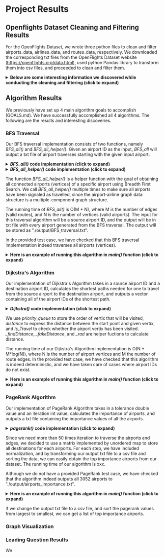 # Project Results
## Openflights Dataset Cleaning and Filtering Results   
For the OpenFlights Dataset, we wrote three python files to clean and filter airports_data, airlines_data, and routes_data, respectively. We downloaded the corresponding txt files from the OpenFlights Dataset website (https://openflights.org/data.html), used python Pandas library to transform them into csv files, and proceeded to clean and filter them.  
  
<details>
  <summary> <b> Below are some interesting information we discovered while conducting the cleaning and filtering (click to expand) </b> </summary>  

 - __airports_data__
    1. We obtain the subset of airports_data by keeping the columns "Airport ID, Name, City, Country, IATA, ICAO, Latitude, Longitude, Altitude".  
    2. The largest airport ID is 14110, but there are only 7698 rows/airports (original data).  
    3. The only column with NaN is City, and most of these data represent military bases. They are irrelevant with our project goals, and we have removed these data rows.  
    4. There is only one data row that has "ICAO" attribute as NULL, which is "Sun Island Resort and SPA". We have removed this data, as it does not have an airport in reality.  
    5. We have removed all airports data with "Name" not containing the word "Airport", as nearly all of these data are military bases, heliports, etc.  
    6. There were no duplicates in the original data.  
 - __airlines_data__
    1. We obtain a subset of airlines_data by only using the "Airline ID, Name, Country, Active" attributes.  
    2. We removed all data rows that contained "NaN".  
    3. There were no duplicates in the original data.  
 - __routes_data__
    1. For the "Stops" column in the *routes.csv*, we filtered all the rows whose stops are greater than 0. After this filtering, all remaining data have "0" as the "Stops" value, so we deleted the "Stops" column.  
    2. The subset attributes we decided to use are "Airline (IATA or ICAO),Airline ID,Source Airport,Source Airport ID,Destination Airport,Destination Airport ID".  
    3. We dropped the data rows whose airport id is \N since the null airport id would not help us find specific airport node.  
 - __Combination of the three filtered data__
    1. We discovered that there exists airports data in the *airports_data_final.csv* where they do not have any corresponding routes data in *routes_data_final.csv*. In other words, there were some airports that are neither source airports or destination ariports. Relating to our graph structure, these data would have no effect on any functions we were implementing, take up space, and even affect our PageRank Algorithm implementation. We therefore deleted these airports data from the *airports_data_final.csv*, creating a new file named *airports_data_final_new.csv*.  
    2. The new airports data file contains 3052 different airports, all which are either source ariports or destination airports.  

 </details>
 
## Algorithm Results  
We previously have set up 4 main algorithm goals to accomplish (GOALS.md). We have successfully accomplished all 4 algorithms. The following are the results and interesting discoveries.  
### BFS Traversal  

Our BFS traversal implementation consists of two functions, namely *BFS_all()* and *BFS_all_helper()*. Given an airport ID as the input, *BFS_all* will output a txt file of airport traverses starting with the given input airport.  

<details>
  <summary> <b> <i> BFS_all() </i> code implementation (click to expand) </b> </summary>
  
  ```
 vector<string> Graph::BFS_all(int source_airport) {
    vector<string> output;
    if (airports.find(source_airport) == airports.end()) {
        std::cout << "Nonexisting airport ID." << std::endl;
        output.push_back("Nonexisting airport ID");
        return output;
    }
    vector<string> temp;

    _setInitial();
    queue<int> queue;
    temp = BFS_all_helper(source_airport, queue);
    for (auto str : temp) {output.push_back(str);}

    for (auto it : airports) {
        if (it.second -> isTravel == false) {
            temp = BFS_all_helper(it.first, queue);
            for (auto str : temp) {output.push_back(str);}
        }
    }
    
    ofstream fts("./output/BFS_traversal.txt");
    for (auto str : output) {
        fts << str << endl;
    }
    return output;
 }
  ```
 
 </details>
 
<details>
  <summary> <b> <i> BFS_all_helper() </i> code implementation (click to expand) </b> </summary>
  
  ```
 vector<string> Graph::BFS_all_helper(int airport_id, queue<int> queue) {
    vector<string> output;

    queue.push(airport_id);
    int current_airport = airport_id;
    if(airports.find(airport_id) != airports.end()){
        airports[airport_id] -> isTravel = true;
        
        while(!queue.empty()) {
            current_airport = queue.front();
            Airport * airport_temp = airports[current_airport];
            output.push_back(airport_temp->getAirportName());
            
            for(auto id : airport_temp->getDestinations()) {
                if(airports[id.first] -> isTravel == false) {
                    queue.push(id.first);
                    airports[id.first] -> isTravel = true;
                }
            }
            queue.pop();
        } 
        
    }
    return output;
 }
  ```
 
  </details>  
  

The function *BFS_all_helper()* is a helper function with the goal of obtaining all connected airports (vertices) of a specific airport using Breadth First Search. We call *BFS_all_helper()* multiple times to make sure all airports have been signaled as travelled, since the airport-airline graph data structure is a multiple-component graph structure.  
  
The running time of *BFS_all()* is O(M + N), where M is the number of edges (valid routes), and N is the number of vertices (valid airports). The input for this traversal algorithm will be a source airport ID, and the output will be in txt file with every airport generated from the BFS traversal. The output will be stored as "./output/BFS_traversal.txt".  

In the provided test case, we have checked that this BFS traversal implementation indeed traverses all airports (vertices).  
  
<details>
  <summary> <b> Here is an example of running this algorithm in <i> main() </i> function (click to expand) </b> </summary>  

  ```
  Hello! This is SPYE01000001 OpenFlights Data Analysis.
  get airport information -- enter 1.
  get shortest path between two airports -- enter 2.
  get important airports txt -- enter 3.
  get traversal txt -- enter 4.
  graph visualization of shortest path -- enter 5.
  graph visualization of destinations -- enter 6.
  4
   
  Enter airport ID: 
  3406
   
  The traversal information has been stored as ./output/BFS_traversal.txt
  ```
  This is the example output txt file, where Shanghai Pudong International Airport is at line 1, and Gobernador Castello Airport is at line 3052.  
  ```
  Shanghai Pudong International Airport
  Chongqing Jiangbei International Airport
  Chengdu Shuangliu International Airport
  ...
  ...
  Ovda International Airport
  Aviador C. Campos Airport
  Gobernador Castello Airport
  ```
  </details>  
  
  
### Dijkstra's Algorithm  
Our implementation of Dijkstra's Algorithm takes in a source airport ID and a destination airport ID, calculates the shortest paths needed for one to travel from the source airport to the destination airport, and outputs a vector containing all of the airport IDs of the shortest path.  

<details>
  <summary> <b> <i> Dijkstra() </i> code implementation (click to expand) </b> </summary>  
 
  ```
 vector<int> Graph::Dijkstra(int start1, int end1) {
    vector<int> paths;
    if ((getInformation(start1).size() == 1) || (getInformation(end1).size() == 1)) {
        paths.push_back(-1);
        return paths;
    }

    if(start1 == end1) {
        paths.push_back(start1);
        return paths;
    }

    vector<Airport *> outcome; 
    priority_queue<pair<double, Airport*>, vector<pair<double, Airport*>>, std::greater<pair<double, Airport*>>> check;
    _setInitial();
    Airport * start = airports[start1];
    start->distance = 0;
    start->LastNode = -1;
    check.push({0.0,start});
    while (!check.empty()) {
        Airport * airport = check.top().second;
        check.pop();
        airport->isTravel = true;
        for(pair<int, int> & target : airport -> getDestinations()) {
            Airport * targetPort = airports[target.first];
            if(!targetPort->isTravel) {
                double curDistance = _findDistance(airport->getUniqueID(), target.first) + airport->distance;
                if (targetPort->distance > curDistance) {
                    targetPort->distance = curDistance;
                    check.push(pair<double, Airport*> (curDistance,targetPort));
                    targetPort->LastNode = airport->getUniqueID();
                }
            }
        }
    }
    
    Airport * end = airports[end1];
    if(end->distance == -1) {
        cout << "no connection between two airports" << endl;
    } else {
        Airport * curAirport = end;
        while (curAirport->LastNode != -1) {
            outcome.push_back(curAirport);
            curAirport = airports[curAirport->LastNode];
        }
        paths.push_back(start1);
        for(int i = outcome.size() - 1; i >= 0; i--) {
            paths.push_back(outcome[i]->getUniqueID());
        }
    }
    return paths;
 }
  ```
 
</details>  
  
We use *priority_queue* to store the order of vertix that will be visited, *distance* to express the distance between the start point and given vertix, and *is_Travel* to check whether the airport vertix has been visited. *_findDistance*, *_fakeDistance*, and *_rad* are helper fuctions to calculate distance.  

The running time of our Dijkstra's Algorithm implementation is O(N + M*log(N)), where N is the number of airport vertices and M the number of route edges. In the provided test case, we have checked that this algorithm is indeed deterministic, and we have taken care of cases where airport IDs do not exist.  

<details>
  <summary> <b> Here is an example of running this algorithm in <i> main() </i> function (click to expand) </b> </summary>  
 
  ```
Hello! This is SPYE01000001 OpenFlights Data Analysis.
get airport information -- enter 1.
get shortest path between two airports -- enter 2.
get important airports txt -- enter 3.
get traversal txt -- enter 4.
graph visualization of shortest path -- enter 5.
graph visualization of destinations -- enter 6.
2
 
Enter source airport ID: 
3406
 
Enter destination airport ID: 
2069
 
Shanghai Pudong International Airport (3406) 
Indira Gandhi International Airport (3093) 
King Fahd International Airport (2064) 
Ha'il Airport (2069) 
  ```
 
</details>  

   

### PageRank Algorithm
Our implementation of PageRank Algorithm takes in a tolerance double value and an iteration int value, calculates the importance of airports, and outputs a txt file containing the importance values of all the airports.  

<details>
  <summary> <b> <i> pagerank() </i> code implementation (click to expand) </b> </summary>  
 
  ```
 void Graph::pagerank(double tolerance, int iteration) {
    double PR_initial = 1.0 / airports.size();
    for (auto & airport : airports) {
        airport.second->PR_value = PR_initial;
    }
    unordered_map<int, unordered_map<int, int>> adj_matrix;

    for (auto i : airports) {
        unordered_map<int, int> temp_dis;
        for (auto des : i.second->getDestinations()) {
            temp_dis[des.first] = des.second;
            i.second->total_lines+=des.second;
        }
        adj_matrix[i.first] = temp_dis;
    }

    //iteration 100 times for updating new pagevalue
    double page_sum = 1.0;
    double page_sum_temp = 0.0;
    int count = 0;
    while (abs(page_sum - page_sum_temp) > tolerance || count < iteration) {
        if (count != 0) {
            page_sum = page_sum_temp;
        }
        count++;
        //normalize PR_value
        for (auto & air : airports) {
            air.second->PR_value = air.second->PR_value / page_sum;
        }
        //begin to find
        page_sum_temp = 0;
        for (auto & air : airports) {
            page_sum_temp += air.second->PR_value;
            double temp = 0.0;
            for (auto & map : adj_matrix) {
                if (map.second.find(air.first) != map.second.end()) {
                        temp += (airports[map.first]->PR_value / (double) airports[map.first]->total_lines) * (double) map.second[air.first];
                }
            }
            air.second->PR_value = temp;
        }
    }
    for (auto & air : airports) {
        air.second->PR_value = air.second->PR_value / page_sum;
    }
    ofstream fts("./output/airports_importance.txt");
    double sum = 0;
    for (auto &p : airports) {
        sum += p.second->PR_value;
        fts<<p.second->getAirportName() + "," + to_string(p.second->PR_value) <<endl;
    }
 }
  ```
 
</details>  
 
Since we need more than 50 times iteration to traverse the airports and edges, we decided to use a matrix implemented by unordered map to store all destinations for each airports. For each step, we have included normalization, and by transforming our output txt file to a csv file and sorting the data, we can easily obtain the top importance airports from our dataset. The running time of our algorithm is xxx.  

Although we do not have a provided PageRank test case, we have checked that the algorithm indeed outputs all 3052 airports to "./output/airports_importance.txt".  

<details>
  <summary> <b> Here is an example of running this algorithm in <i> main() </i> function (click to expand) </b> </summary>  
 
  ```
Hello! This is SPYE01000001 OpenFlights Data Analysis.
get airport information -- enter 1.
get shortest path between two airports -- enter 2.
get important airports txt -- enter 3.
get traversal txt -- enter 4.
graph visualization of shortest path -- enter 5.
graph visualization of destinations -- enter 6.
3
 
Variable tolerance is a double from (0,1).
Enter tolerance for PageRank Algorithm: 
0.02
 
Variable iteration can be value 10 or value 100 (may take 5 min).
Enter iteration for PageRank Algorithm: 
100
 
Output has been stored as ./output/airports_importance
  ```
 
</details>  
  
If we change the output txt file to a csv file, and sort the pagerank values from largest to smallest, we can get a list of top importance airports.  
  
  
### Graph Visualization


### Leading Question Results  
We
